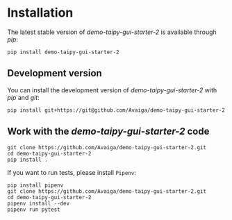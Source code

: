 # Installation

The latest stable version of _demo-taipy-gui-starter-2_ is available through _pip_:
```
pip install demo-taipy-gui-starter-2
```

## Development version

You can install the development version of _demo-taipy-gui-starter-2_ with _pip_ and _git_:
```
pip install git+https://git@github.com/Avaiga/demo-taipy-gui-starter-2
```

## Work with the _demo-taipy-gui-starter-2_ code
```
git clone https://github.com/Avaiga/demo-taipy-gui-starter-2.git
cd demo-taipy-gui-starter-2
pip install .
```

If you want to run tests, please install `Pipenv`:
```
pip install pipenv
git clone https://github.com/Avaiga/demo-taipy-gui-starter-2.git
cd demo-taipy-gui-starter-2
pipenv install --dev
pipenv run pytest
```
